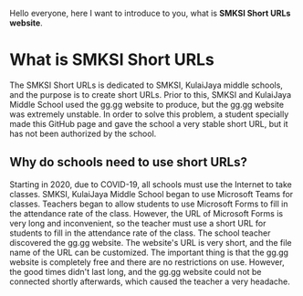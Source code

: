Hello everyone, here I want to introduce to you, what is **SMKSI Short URLs website**.
# What is SMKSI Short URLs
The SMKSI Short URLs is dedicated to SMKSI, KulaiJaya middle schools, and the purpose is to create short URLs. Prior to this, SMKSI and KulaiJaya Middle School used the gg.gg website to produce, but the gg.gg website was extremely unstable. In order to solve this problem, a student specially made this GitHub page and gave the school a very stable short URL, but it has not been authorized by the school.
## Why do schools need to use short URLs?
Starting in 2020, due to COVID-19, all schools must use the Internet to take classes. SMKSI, KulaiJaya Middle School began to use Microsoft Teams for classes. Teachers began to allow students to use Microsoft Forms to fill in the attendance rate of the class. However, the URL of Microsoft Forms is very long and inconvenient, so the teacher must use a short URL for students to fill in the attendance rate of the class. The school teacher discovered the gg.gg website. The website's URL is very short, and the file name of the URL can be customized. The important thing is that the gg.gg website is completely free and there are no restrictions on use.
However, the good times didn't last long, and the gg.gg website could not be connected shortly afterwards, which caused the teacher a very headache.
